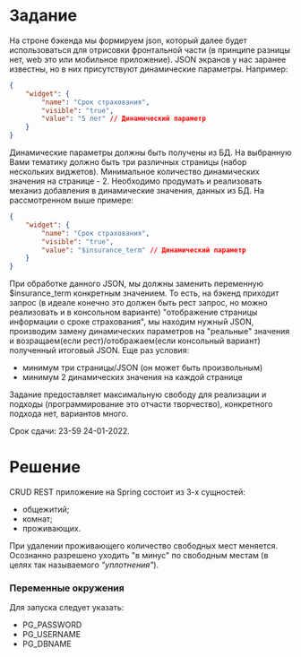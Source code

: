 # Задание
На строне бэкенда мы формируем json, который далее будет использоваться для отрисовки фронтальной части 
(в принципе разницы нет, web это или мобильное приложение). JSON экранов у нас заранее известны, но в них присутствуют 
динамические параметры. Например:

```json
{
	"widget": {
		"name": "Срок страхования",
		"visible": "true",
		"value": "5 лет" // Динамический параметр
	}
}
```


Динамические параметры должны быть получены из БД. На выбранную Вами тематику должно быть три различных страницы 
(набор нескольких виджетов). Минимальное количество динамических значения на странице - 2.
Необходимо продумать и реализовать механиз добавления в динамические значения, данных из БД.
На рассмотренном выше примере:

```json
{
	"widget": {
		"name": "Срок страхования",
		"visible": "true",
		"value": "$insurance_term" // Динамический параметр
	}
}
```

При обработке данного JSON, мы должны заменить переменную $insurance_term конкретным значением.
То есть, на бэкенд приходит запрос (в идеале конечно это должен быть рест запрос, но можно реализовать и 
в консольном варианте) "отображение страницы информации о сроке страхования", мы находим нужный JSON, производим замену 
динамических параметров на "реальные" значения и возращаем(если рест)/отображаем(если консольный вариант) полученный 
итоговый JSON.
Еще раз условия:
- минимум три страницы/JSON (он может быть произвольным)
- минимум 2 динамических значения на каждой странице

Задание предоставляет максимальную свободу для реализации и подходы (программирование это отчасти творчество),
конкретного подхода нет, вариантов много.

Срок сдачи: 23-59 24-01-2022.

# Решение
CRUD REST приложение на Spring состоит из 3-х сущностей:
* общежитий;
* комнат;
* проживающих.

При удалении проживающего количество свободных мест меняется. Осознанно разрешено уходить "в минус" по 
свободным местам (в целях так называемого *"уплотнения"*).

### Переменные окружения
Для запуска следует указать:
* PG_PASSWORD
* PG_USERNAME
* PG_DBNAME

  